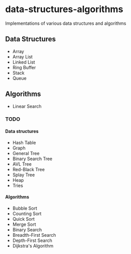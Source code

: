 # data-structures-algorithms

Implementations of various data structures and algorithms

## Data Structures

- Array
- Array List
- Linked List
- Ring Buffer
- Stack
- Queue

## Algorithms

- Linear Search

### TODO

#### Data structures

- Hash Table
- Graph
- General Tree
- Binary Search Tree
- AVL Tree
- Red-Black Tree
- Splay Tree
- Heap
- Tries

#### Algorithms

- Bubble Sort
- Counting Sort
- Quick Sort
- Merge Sort
- Binary Search
- Breadth-First Search
- Depth-First Search
- Dijkstra's Algorithm
